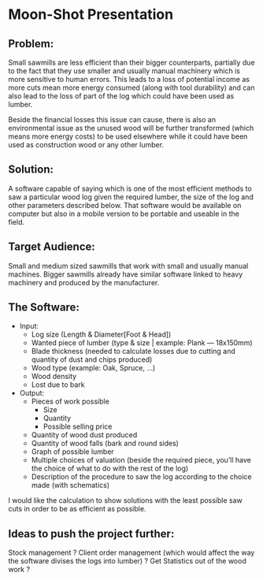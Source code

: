 # Moon-Shot Presentation
## Problem:

Small sawmills are less efficient than their bigger counterparts, partially due to the fact that they use smaller and usually manual machinery which is more sensitive to human errors. This leads to a loss of potential income as more cuts mean more energy consumed (along with tool durability) and can also lead to the loss of part of the log which could have been used as lumber.

Beside the financial losses this issue can cause, there is also an environmental issue as the unused wood will be further transformed (which means more energy costs) to be used elsewhere while it could have been used as construction wood or any other lumber.

## Solution:

A software capable of saying which is one of the most efficient methods to saw a particular wood log given the required lumber, the size of the log and other parameters described below. That software would be available on computer but also in a mobile version to be portable and useable in the field.

## Target Audience:

Small and medium sized sawmills that work with small and usually manual machines. Bigger sawmills already have similar software linked to heavy machinery and produced by the manufacturer.

## The Software:

- Input:
    - Log size (Length & Diameter[Foot & Head])
    - Wanted piece of lumber (type & size | example: Plank — 18x150mm)
    - Blade thickness (needed to calculate losses due to cutting and quantity of dust and chips produced)
    - Wood type (example: Oak, Spruce, …)
    - Wood density
    - Lost due to bark
- Output:
    - Pieces of work possible
        - Size
        - Quantity
        - Possible selling price
    - Quantity of wood dust produced
    - Quantity of wood falls (bark and round sides)
    - Graph of possible lumber
    - Multiple choices of valuation (beside the required piece, you’ll have the choice of what to do with the rest of the log)
    - Description of the procedure to saw the log according to the choice made (with schematics)

I would like the calculation to show solutions with the least possible saw cuts in order to be as efficient as possible.

## Ideas to push the project further:
Stock management ?
Client order management (which would affect the way the software divises the logs into lumber) ?
Get Statistics out of the wood work ?